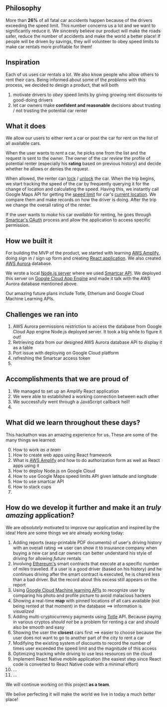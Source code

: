 ## Philosophy
More than **26%** of all fatal car accidents happen because of the drivers exceeding the speed limit. This number concerns us a lot and we want to significantly reduce it. We sincerely believe our product will make the roads safer, reduce the number of accidents and make the world a better place! If people will be driven by savings, they will volunteer to obey speed limits to make car rentals more profitable for them!

## Inspiration
Each of us uses car rentals a lot. We also know people who allow others to rent their cars. Being informed about some of the _problems_ with this process, we decided to design a product, that will both 
1. motivate drivers to <i>obey</i> speed limits by giving growing rent discounts to good-doing drivers
2. let car owners make **confident and reasonable** decisions about trusting / not trusting the potential car renter   


## What it does
We allow our users to either rent a car or post the car for rent on the list of all available cars. 

When the user wants to _rent_ a car, he picks one from the list and the request is sent to the owner. The owner of the car _review_ the profile of potential renter (especially his **rating** based on previous history) and decide whether he allows or denies the request. 

When allowed, the renter can [lock](https://smartcar.com/docs/api#post-security) / [unlock](https://smartcar.com/docs/api#post-security) the car. When the trip begins, we start tracking the speed of the car by frequently querying it for the change of location and calculating the speed. Having this, we instantly call Google Maps API for getting the [speed limit](https://developers.google.com/maps/documentation/roads/speed-limits) for car's [current location](https://smartcar.com/docs/api#get-location). We compare them and make records on how the driver is doing. After the trip we change the overall rating of the renter. 

If the user wants to _make_ his car _available_ for renting, he goes through [Smartcar's OAuth](https://smartcar.com/docs/api#introduction) process and allow the application to access specific permission.

## How we built it
For building the MVP of the product, we started with learning [AWS Amplify](https://aws-amplify.github.io/), doing sign in / sign up form and creating [React application](https://aws-amplify.github.io/docs/js/start?ref=amplify-rn-btn&platform=react-native). We also created [AWS Aurora](https://aws.amazon.com/ru/rds/aurora/) database. 

We wrote a local [Node.js server](https://cloud.google.com/nodejs/getting-started/hello-world) where we used [Smartcar API](https://smartcar.com/docs/api#introduction). We deployed this server on [Google Cloud App Engine](https://cloud.google.com/appengine/docs/standard/nodejs/building-app/deploying-web-service) and made it talk with the AWS Aurora database mentioned above. 

Our amazing future plans include Totle, Etherium and Google Cloud Machine Learning APIs. 


## Challenges we ran into
1. AWS Aurora permissions restriction to access the database from Google Cloud App engine Node.js deployed server. It took a big while to figure it out!
2. Retrieving data from our designed AWS Aurora database API to display it as a table
3. Port issue with deploying on Google Cloud platform
4. refreshing the Smartcar access token
5. 

## Accomplishments that we are proud of
1. We managed to set up an Amplify React application
2. We were able to established a working connection between each other
3. We successfully went through a JavaScript callback hell!
4. 

## What did we learn throughout these days?
This hackathon was an amazing experience for us. These are some of the many things we learned:

0. How to work _as a team_
1. How to create web apps using React framework
2. What is [AWS Amplify](https://aws-amplify.github.io/) and how to do authorization form as well as React apps using it
3. How to deploy Node.js on Google Cloud
4. How to use Google Maps speed limits API given latitude and longitude
5. How to use smartcar API
6. How to stack cups
7. 

## How do we develop it further and make it an <i>truly amazing</i> application?
We are _absolutely_ motivated to improve our application and inspired by the idea! Here are some things we are already working today:
1. Adding reports (easy-printable PDF documents) of user's driving history with an overall rating ==> user can show it to insurance company when buying a new car and car owners can better understand his style of driving for allowing _future_ rentals
2. Involving [Ethereum's](https://www.ethereum.org/) smart contracts that execute at a specific number of miles travelled. If a user is a good driver (based on his history) and he continues driving after the smart contract is executed, he is chared less than a bad driver. But the record about this excess still appears on the report
3. Using [Google Cloud Machine learning APIs](https://cloud.google.com/ml-engine/) to recognize user by comparing his photo and profile picture to avoid malacious hackers
4. Showing a real-time **map** with pinned locations of all cars available (not being rented at that moment) in the database ==> information is _visualized_
5. Adding multi-cryptocurrency payments using [Totle](https://www.totle.com/) API. Because paying in various cryptos _should not_ be a problem for renting a car and should also be smooth and easy
6. Showing the user the **closest** cars first ==> easier to choose because the user does not want to go to another part of the city to rent a car
7. Modifying the existing system of discounts to record the number of times user exceeded the speed limit and the magnitude of this access
8. Optimizing tracking while driving to use less resources on the cloud
9. Implement React Native mobile application (the easiest step since React code is converted to React Native code with a minimal effort)
9. ...   
10. ...   

We will continue working on this project **as a team**. 

We belive perfecting it will make the world we live in today a much _better_ place!